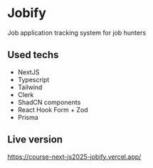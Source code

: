 # Jobify

Job application tracking system for job hunters

## Used techs

- NextJS
- Typescript
- Tailwind
- Clerk
- ShadCN components
- React Hook Form + Zod
- Prisma

## Live version

https://course-next-js2025-jobify.vercel.app/

